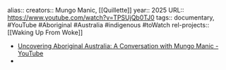 alias::
creators:: Mungo Manic, [[Quillette]]
year:: 2025
URL:: https://www.youtube.com/watch?v=TPSUjQb0TJ0
tags:: documentary, #YouTube #Aboriginal #Australia #indigenous #toWatch
rel-projects:: [[Waking Up From Woke]]



- [Uncovering Aboriginal Australia: A Conversation with Mungo Manic - YouTube](https://www.youtube.com/watch?v=TPSUjQb0TJ0)
-

